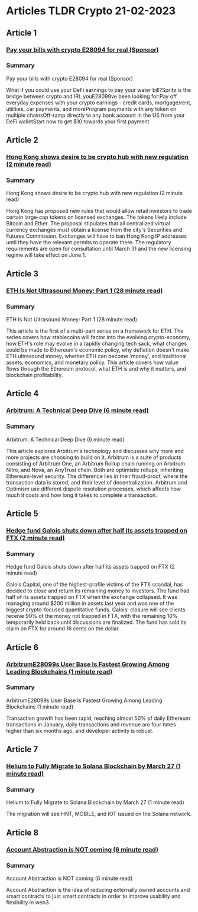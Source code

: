 # Articles TLDR Crypto 21-02-2023

## Article 1
### [Pay your bills with crypto E28094 for real (Sponsor)](https://tldr.tech)
### Summary 
 Pay your bills with crypto E28094 for real (Sponsor)

What if you could use your DeFi earnings to pay your water bill?Spritz is the bridge between crypto and IRL youE28099ve been looking for:Pay off everyday expenses with your crypto earnings - credit cards, mortgage/rent, utilities, car payments, and moreProgram payments with any token on multiple chainsOff-ramp directly to any bank account in the US from your DeFi walletStart now to get $10 towards your first payment

## Article 2
### [Hong Kong shows desire to be crypto hub with new regulation (2 minute read)](https://tldr.tech)
### Summary 
 Hong Kong shows desire to be crypto hub with new regulation (2 minute read)

Hong Kong has proposed new rules that would allow retail investors to trade certain large-cap tokens on licensed exchanges. The tokens likely include Bitcoin and Ether. The proposal stipulates that all centralized virtual currency exchanges must obtain a license from the city's Securities and Futures Commission. Exchanges will have to ban Hong Kong IP addresses until they have the relevant permits to operate there. The regulatory requirements are open for consultation until March 31 and the new licensing regime will take effect on June 1.

## Article 3
### [ETH Is Not Ultrasound Money: Part 1 (28 minute read)</strong>](https://tldr.tech)
### Summary 
 ETH Is Not Ultrasound Money: Part 1 (28 minute read)</strong>

This article is the first of a multi-part series on a framework for ETH. The series covers how stablecoins will factor into the evolving crypto-economy, how ETH's role may evolve in a rapidly changing tech sack, what changes could be made to Ethereum's economic policy, why deflation doesn't make ETH ultrasound money, whether ETH can become 'money', and traditional assets, economics, and monetary policy. This article covers how value flows through the Ethereum protocol, what ETH is and why it matters, and blockchain profitability.

## Article 4
### [Arbitrum: A Technical Deep Dive (6 minute read)](https://tldr.tech)
### Summary 
 Arbitrum: A Technical Deep Dive (6 minute read)

This article explores Arbitrum's technology and discusses why more and more projects are choosing to build on it. Arbitrum is a suite of products consisting of Arbitrum One, an Arbitrum Rollup chain running on Arbitrum Nitro, and Nova, an AnyTrust chain. Both are optimistic rollups, inheriting Ethereum-level security. The difference lies in their fraud-proof, where the transaction data is stored, and their level of decentralization. Arbitrum and Optimism use different dispute resolution processes, which affects how much it costs and how long it takes to complete a transaction.

## Article 5
### [Hedge fund Galois shuts down after half its assets trapped on FTX (2 minute read)](https://tldr.tech)
### Summary 
 Hedge fund Galois shuts down after half its assets trapped on FTX (2 minute read)

Galois Capital, one of the highest-profile victims of the FTX scandal, has decided to close and return its remaining money to investors. The fund had half of its assets trapped on FTX when the exchange collapsed. It was managing around $200 million in assets last year and was one of the biggest crypto-focused quantitative funds. Galois' closure will see clients receive 90% of the money not trapped in FTX, with the remaining 10% temporarily held back until discussions are finalized. The fund has sold its claim on FTX for around 16 cents on the dollar.

## Article 6
### [ArbitrumE28099s User Base Is Fastest Growing Among Leading Blockchains (1 minute read)](https://tldr.tech)
### Summary 
 ArbitrumE28099s User Base Is Fastest Growing Among Leading Blockchains (1 minute read)

Transaction growth has been rapid, reaching almost 50% of daily Ethereum transactions in January, daily transactions and revenue are four times higher than six months ago, and developer activity is robust.

## Article 7
### [Helium to Fully Migrate to Solana Blockchain by March 27 (1 minute read)](https://tldr.tech)
### Summary 
 Helium to Fully Migrate to Solana Blockchain by March 27 (1 minute read)

The migration will see HNT, MOBILE, and IOT issued on the Solana network.

## Article 8
### [Account Abstraction is NOT coming (6 minute read)](https://tldr.tech)
### Summary 
 Account Abstraction is NOT coming (6 minute read)

Account Abstraction is the idea of reducing externally owned accounts and smart contracts to just smart contracts in order to improve usability and flexibility in web3.

